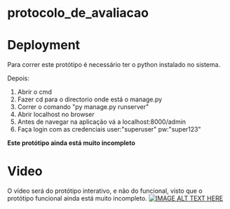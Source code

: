 # protocolo_de_avaliacao
Deployment
======
Para correr este protótipo é necessário ter o python instalado no sistema.

Depois:
1. Abrir o cmd
2. Fazer cd para o directorio onde está o manage.py
3. Correr o comando "py manage.py runserver"
4. Abrir localhost no browser
5. Antes de navegar na aplicação vá a localhost:8000/admin
6. Faça login com as credenciais user:"superuser" pw:"super123"

**Este protótipo ainda está muito incompleto**

Video
======
O vídeo será do protótipo interativo, e não do funcional, visto que o protótipo funcional ainda está muito incompleto.
[![IMAGE ALT TEXT HERE](https://img.youtube.com/vi/IenOC0H-psU/0.jpg)](https://www.youtube.com/watch?v=IenOC0H-psU)


